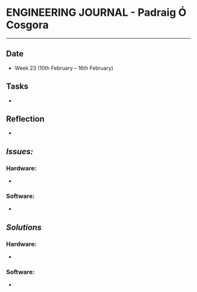 
# **ENGINEERING JOURNAL - Padraig Ó Cosgora**
----------------------------------------------------------------------

## **Date**
-	Week 23 (10th February – 16th February)

## **Tasks**
-	

## **Reflection**
-	

## **_Issues:_**

### **Hardware:**
-	

### **Software:**
-	

## **_Solutions_**

### **Hardware:**
-	

### **Software:**
-
